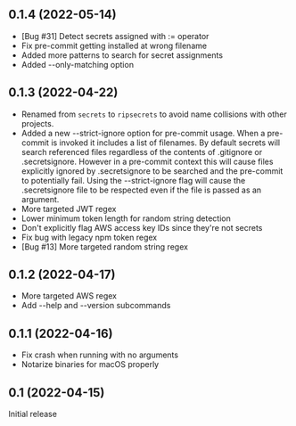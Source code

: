 ## 0.1.4 (2022-05-14)

- [Bug #31] Detect secrets assigned with := operator
- Fix pre-commit getting installed at wrong filename
- Added more patterns to search for secret assignments
- Added --only-matching option

## 0.1.3 (2022-04-22)

- Renamed from `secrets` to `ripsecrets` to avoid name collisions with other
  projects.
- Added a new --strict-ignore option for pre-commit usage. When a pre-commit is
  invoked it includes a list of filenames. By default secrets will search
  referenced files regardless of the contents of .gitignore or .secretsignore.
  However in a pre-commit context this will cause files explicitly ignored by
  .secretsignore to be searched and the pre-commit to potentially fail. Using
  the --strict-ignore flag will cause the .secretsignore file to be respected
  even if the file is passed as an argument.
- More targeted JWT regex
- Lower minimum token length for random string detection
- Don't explicitly flag AWS access key IDs since they're not secrets
- Fix bug with legacy npm token regex
- [Bug #13] More targeted random string regex

## 0.1.2 (2022-04-17)

- More targeted AWS regex
- Add --help and --version subcommands

## 0.1.1 (2022-04-16)

- Fix crash when running with no arguments
- Notarize binaries for macOS properly

## 0.1 (2022-04-15)

Initial release
